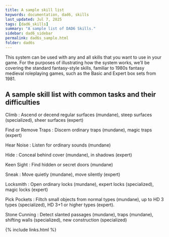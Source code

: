 ```yaml
---
title: A sample skill list
keywords: documentation, dad6, skills
last_updated: Jul 7, 2025
tags: [dad6_skills]
summary: "A sample list of DAD6 Skills."
sidebar: dad6_sidebar
permalink: dad6s_sample.html
folder: dad6s
---
```


This system can be used with any and all skills that you want to use in your game. For the purposes of illustrating how the system works, we’ll be covering the standard fantasy-style skills, familiar to 1980s fantasy medieval roleplaying games, such as the Basic and Expert box sets from 1981.

## A sample skill list with common tasks and their difficulties

Climb
: Ascend or decend regular surfaces (mundane), steep surfaces (specialized), sheer surfaces (expert)

Find or Remove Traps
: Discern ordinary traps (mundane), magic traps (expert)

Hear Noise
: Listen for ordinary sounds (mundane)

Hide
: Conceal behind cover (mundane), in shadows (expert)

Keen Sight
: Find hidden or secret doors (mundane)

Sneak
: Move quietly (mundane), move silently (expert)

Locksmith
: Open ordinary locks (mundane), expert locks (specialized), magic locks (expert)

Pick Pockets
: Filtch small objects from normal types (mundane), up to HD 3 types (specialized), HD 3+1 or higher types (expert).

Stone Cunning
: Detect slanted passages (mundane), traps (mundane), shifting walls (specialized), new construction (specialized)

{% include links.html %}
